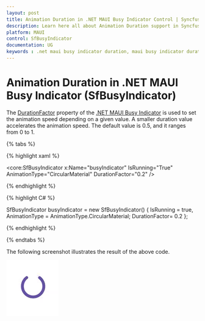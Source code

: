 ```yaml
---
layout: post
title: Animation Duration in .NET MAUI Busy Indicator Control | Syncfusion®
description: Learn here all about Animation Duration support in Syncfusion® .NET MAUI Busy Indicator (SfBusyIndicator) control and more.
platform: MAUI
control: SfBusyIndicator
documentation: UG
keywords : .net maui busy indicator duration, maui busy indicator duration
---
```


# Animation Duration in .NET MAUI Busy Indicator (SfBusyIndicator)

The [DurationFactor](https://help.syncfusion.com/cr/maui/Syncfusion.Maui.Core.SfBusyIndicator.html#Syncfusion_Maui_Core_SfBusyIndicator_DurationFactor) property of the [.NET MAUI Busy Indicator](https://help.syncfusion.com/cr/maui/Syncfusion.Maui.Core.SfBusyIndicator.html?tabs=tabid-1) is used to set the animation speed depending on a given value. A smaller duration value accelerates the animation speed. The default value is 0.5, and it ranges from 0 to 1.

{% tabs %}

{% highlight xaml %}

<core:SfBusyIndicator x:Name="busyIndicator"
                      IsRunning="True"
                      AnimationType="CircularMaterial"
                      DurationFactor="0.2" />


{% endhighlight %}

{% highlight C# %}

SfBusyIndicator busyIndicator = new SfBusyIndicator()
{
    IsRunning = true,
    AnimationType = AnimationType.CircularMaterial;
    DurationFactor= 0.2
};


{% endhighlight %}

{% endtabs %}

The following screenshot illustrates the result of the above code.

![Animation duration](Images/Duration/Duration.gif)